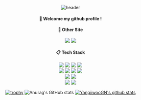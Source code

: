 <div align="center">
    
![header](https://capsule-render.vercel.app/api?type=cylinder&color=cc99ff&height=150&section=header&text=YangJiwoo&fontColor=ffffff&fontSize=70&animation=fadeIn&fontAlignY=55)

####  :wave: Welcome my github profile !


####  :mag_right: Other Site
  <a href="https://jiwooprogramming.tistory.com" target="_blank"><img src="https://img.shields.io/badge/Tistory-ff6633?style=for-the-badge&logo=Tistory&logoColor=ffffff"/></a>
  <a href="https://www.instagram.com/jiwoo_8_1" target="_blank"><img src="https://img.shields.io/badge/Instagram-ff00ff?style=for-the-badge&logo=Instagram&logoColor=ffffff"/></a>


####  :clipboard: Tech Stack
<img src="https://img.shields.io/badge/JAVA-007396?style=for-the-badge&logo=Java&logoColor=white">
<img src="https://img.shields.io/badge/Python-3776AB?style=for-the-badge&logo=Python&logoColor=white">
<img src="https://img.shields.io/badge/Spring-6DB33F?style=for-the-badge&logo=Spring&logoColor=white">
<img src="https://img.shields.io/badge/Tomcat-F8DC75?style=for-the-badge&logo=apachetomcat&logoColor=white">
<br/>
<img src="https://img.shields.io/badge/JavaScript-F7DF1E?style=for-the-badge&logo=JavaScript&logoColor=white">
<img src="https://img.shields.io/badge/AndroidStudio-3DDC84?style=for-the-badge&logo=Android Studio&logoColor=white">
<img src="https://img.shields.io/badge/React-61DAFB?style=for-the-badge&logo=React&logoColor=white">
<img src="https://img.shields.io/badge/Expo-000020?style=for-the-badge&logo=Expo&logoColor=white">
<br/>
<img src="https://img.shields.io/badge/MySQL-4479A1?style=for-the-badge&logo=MySQL&logoColor=white">
<img src="https://img.shields.io/badge/Oracle-F80000?style=for-the-badge&logo=Oracle&logoColor=white"> 
<br/>
<img src="https://img.shields.io/badge/Git-F05032?style=for-the-badge&logo=Git&logoColor=white">
<img src="https://img.shields.io/badge/Github-181717?style=for-the-badge&logo=Github&logoColor=white">


[![trophy](https://github-profile-trophy.vercel.app/?username=YangjiwooGN)](https://github.com/ryo-ma/github-profile-trophy)
  ![Anurag's GitHub stats](https://github-readme-stats.vercel.app/api?username=YangjiwooGN&theme=outrun&show_icons=true)
  [![YangjiwooGN's github stats](https://github-readme-stats.vercel.app/api/top-langs/?username=YangjiwooGN&show_icons=true&hide_border=true&title_color=004386&icon_color=004386&layout=compact)](https://github.com/본인ID)

</div>
<!--
**YangjiwooGN/YangjiwooGN** is a ✨ _special_ ✨ repository because its `README.md` (this file) appears on your GitHub profile.

Here are some ideas to get you started:

- 🔭 I’m currently working on ...
- 🌱 I’m currently learning ...
- 👯 I’m looking to collaborate on ...
- 🤔 I’m looking for help with ...
- 💬 Ask me about ...
- 📫 How to reach me: ...
- 😄 Pronouns: ...
- ⚡ Fun fact: ...
-->
